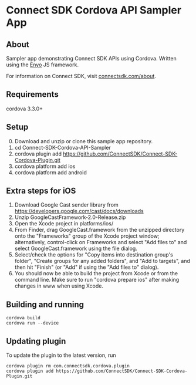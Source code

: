 # Connect SDK Cordova API Sampler App

## About
Sampler app demonstrating Connect SDK APIs using Cordova.
Written using the [Enyo](http://www.enyojs.com) JS framework.

For information on Connect SDK, visit [connectsdk.com/about](http://www.connectsdk.com/about/).

## Requirements

cordova 3.3.0+

## Setup

0. Download and unzip or clone this sample app repository.
1. cd Connect-SDK-Cordova-API-Sampler
2. cordova plugin add https://github.com/ConnectSDK/Connect-SDK-Cordova-Plugin.git
3. cordova platform add ios
4. cordova platform add android

## Extra steps for iOS

1. Download Google Cast sender library from https://developers.google.com/cast/docs/downloads
2. Unzip GoogleCastFramework-2.0-Release.zip
3. Open the Xcode project in platforms/ios/
4. From Finder, drag GoogleCast.framework from the unzipped directory onto the "Frameworks" group
   of the Xcode project window; alternatively, control-click on Frameworks and select "Add files to"
   and select GoogleCast.framework using the file dialog.
5. Select/check the options for "Copy items into destination group's folder",
   "Create groups for any added folders", and "Add to targets", and then hit "Finish"
   (or "Add" if using the "Add files to" dialog).
6. You should now be able to build the project from Xcode or from the command line. Make sure to
   run "cordova prepare ios" after making changes in www when using Xcode.

## Building and running

    cordova build
    cordova run --device

## Updating plugin

To update the plugin to the latest version, run

    cordova plugin rm com.connectsdk.cordova.plugin
    cordova plugin add https://github.com/ConnectSDK/Connect-SDK-Cordova-Plugin.git
